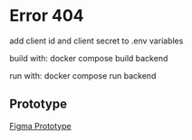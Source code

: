 # Error 404

add client id and client secret to .env variables

build with: docker compose build backend

run with: docker compose run backend

## Prototype
[Figma Prototype](https://www.figma.com/file/bC0SDySgBZdrJpVFEbp2aQ/Prototype)
